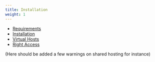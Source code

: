 ```yaml
---
title: Installation
weight: 1
---
```


- [Requirements](./requirements.html)
- [Installation](./installation.html)
- [Virtual Hosts](./virtualhosts.html)
- [Right Access](./rightaccess.html)

(Here should be added a few warnings on shared hosting for instance)
